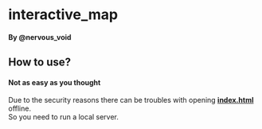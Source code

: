 # interactive_map
#### By @nervous_void
## How to use?
#### Not as easy as you thought
Due to the security reasons there can be troubles with opening [**index.html**](https://github.com/NervousVoid/interactive_map/blob/master/index.html) offline.  
So you need to run a local server.

